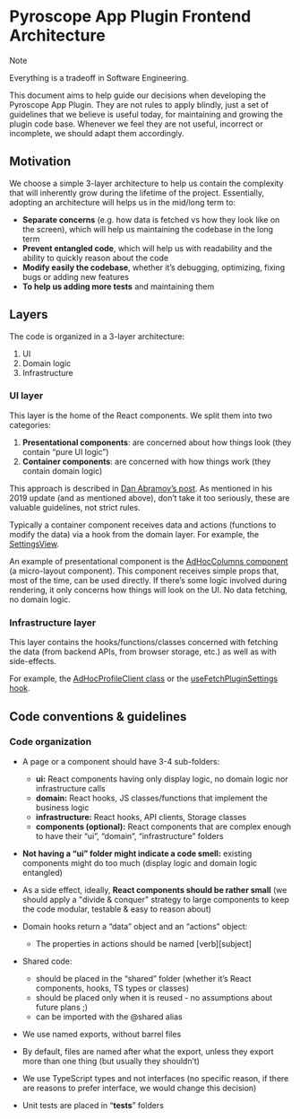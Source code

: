 # Pyroscope App Plugin Frontend Architecture

> [!NOTE]
> Everything is a tradeoff in Software Engineering.

This document aims to help guide our decisions when developing the Pyroscope App Plugin. They are not rules to apply blindly, just a set of guidelines that we believe is useful today, for maintaining and growing the plugin code base. Whenever we feel they are not useful, incorrect or incomplete, we should adapt them accordingly.

## Motivation

We choose a simple 3-layer architecture to help us contain the complexity that will inherently grow during the lifetime of the project. Essentially, adopting an architecture will helps us in the mid/long term to:

- **Separate concerns** (e.g. how data is fetched vs how they look like on the screen), which will help us maintaining the codebase in the long term
- **Prevent entangled code**, which will help us with readability and the ability to quickly reason about the code
- **Modify easily the codebase**, whether it’s debugging, optimizing, fixing bugs or adding new features
- **To help us adding more tests** and maintaining them

## Layers

The code is organized in a 3-layer architecture:

1. UI
2. Domain logic
3. Infrastructure

### UI layer

This layer is the home of the React components. We split them into two categories:

1. **Presentational components**: are concerned about how things look (they contain “pure UI logic”)
2. **Container components**: are concerned with how things work (they contain domain logic)

This approach is described in [Dan Abramov’s post](https://medium.com/@dan_abramov/smart-and-dumb-components-7ca2f9a7c7d0). As mentioned in his 2019 update (and as mentioned above), don’t take it too seriously, these are valuable guidelines, not strict rules.

Typically a container component receives data and actions (functions to modify the data) via a hook from the domain layer. For example, the [SettingsView](../src/pages/SettingsView/SettingsView.tsx).

An example of presentational component is the [AdHocColumns component](../src/pages/AdHocView/ui/AdHocColums.tsx) (a micro-layout component). This component receives simple props that, most of the time, can be used directly. If there’s some logic involved during rendering, it only concerns how things will look on the UI. No data fetching, no domain logic.

### Infrastructure layer

This layer contains the hooks/functions/classes concerned with fetching the data (from backend APIs, from browser storage, etc.) as well as with side-effects.

For example, the [AdHocProfileClient class](../src/pages/AdHocView/infrastructure/adHocProfileClient.ts) or the [useFetchPluginSettings hook](../src/shared/infrastructure/settings/useFetchPluginSettings.ts).

## Code conventions & guidelines

### Code organization

- A page or a component should have 3-4 sub-folders:

  - **ui:** React components having only display logic, no domain logic nor infrastructure calls
  - **domain:** React hooks, JS classes/functions that implement the business logic
  - **infrastructure:** React hooks, API clients, Storage classes
  - **components (optional):** React components that are complex enough to have their “ui”, “domain”, “infrastructure” folders

- **Not having a “ui” folder might indicate a code smell:** existing components might do too much (display logic and domain logic entangled)
- As a side effect, ideally, **React components should be rather small** (we should apply a "divide & conquer" strategy to large components to keep the code modular, testable & easy to reason about)
- Domain hooks return a “data” object and an “actions” object:
  - The properties in actions should be named [verb][subject]
- Shared code:
  - should be placed in the “shared” folder (whether it’s React components, hooks, TS types or classes)
  - should be placed only when it is reused - no assumptions about future plans ;)
  - can be imported with the @shared alias
- We use named exports, without barrel files
- By default, files are named after what the export, unless they export more than one thing (but usually they shouldn’t)
- We use TypeScript types and not interfaces (no specific reason, if there are reasons to prefer interface, we would change this decision)
- Unit tests are placed in “**tests**” folders
